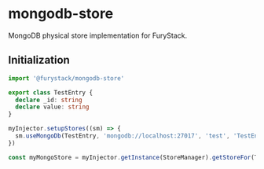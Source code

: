 # mongodb-store

MongoDB physical store implementation for FuryStack.

## Initialization

```ts
import '@furystack/mongodb-store'

export class TestEntry {
  declare _id: string
  declare value: string
}

myInjector.setupStores((sm) => {
  sm.useMongoDb(TestEntry, 'mongodb://localhost:27017', 'test', 'TestEntries')
})

const myMongoStore = myInjector.getInstance(StoreManager).getStoreFor(TestEntry)
```
